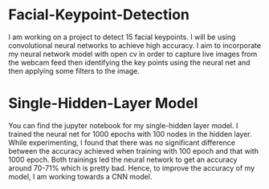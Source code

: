 # Facial-Keypoint-Detection
I am working on a project to detect 15 facial keypoints. I will be using convolutional neural networks to achieve high accuracy. I aim to incorporate my neural network model with open cv in order to capture live images from the webcam feed then identifying the key points using the neural net and then applying some filters to the image. 
# Single-Hidden-Layer Model
You can find the jupyter notebook for my single-hidden layer model. I trained the neural net for 1000 epochs with 100 nodes in the hidden layer. While experimenting, I found that there was no significant difference between the accuracy achieved when training with 100 epoch and that with 1000 epoch. Both trainings led the neural network to get an accuracy around 70-71% which is pretty bad. Hence, to improve the accuracy of my model, I am working towards a CNN model.
